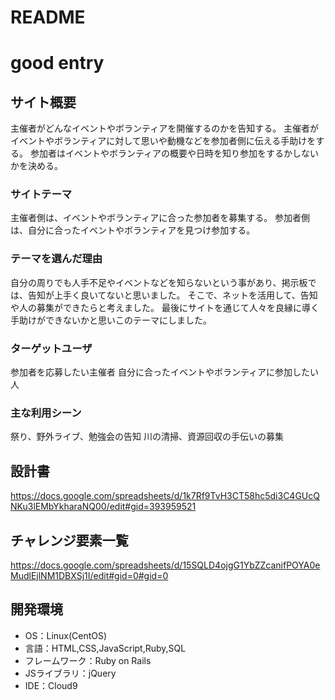 # README
# good entry

## サイト概要
主催者がどんなイベントやボランティアを開催するのかを告知する。
主催者がイベントやボランティアに対して思いや動機などを参加者側に伝える手助けをする。
参加者はイベントやボランティアの概要や日時を知り参加をするかしないかを決める。

### サイトテーマ
主催者側は、イベントやボランティアに合った参加者を募集する。
参加者側は、自分に合ったイベントやボランティアを見つけ参加する。

### テーマを選んだ理由
自分の周りでも人手不足やイベントなどを知らないという事があり、掲示板では、告知が上手く良いてないと思いました。
そこで、ネットを活用して、告知や人の募集ができたらと考えました。<rb>
最後にサイトを通じて人々を良縁に導く手助けができないかと思いこのテーマにしました。

### ターゲットユーザ
参加者を応募したい主催者
自分に合ったイベントやボランティアに参加したい人

### 主な利用シーン
祭り、野外ライブ、勉強会の告知
川の清掃、資源回収の手伝いの募集

## 設計書
https://docs.google.com/spreadsheets/d/1k7Rf9TvH3CT58hc5di3C4GUcQNKu3lEMbYkharaNQ00/edit#gid=393959521

## チャレンジ要素一覧
https://docs.google.com/spreadsheets/d/15SQLD4ojgG1YbZZcanifPOYA0eMudlEjlNM1DBXSj1I/edit#gid=0#gid=0

## 開発環境
- OS：Linux(CentOS)
- 言語：HTML,CSS,JavaScript,Ruby,SQL
- フレームワーク：Ruby on Rails
- JSライブラリ：jQuery
- IDE：Cloud9


